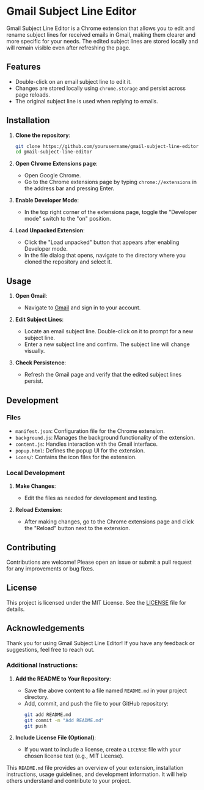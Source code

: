   # Gmail Subject Line Editor

Gmail Subject Line Editor is a Chrome extension that allows you to edit and rename subject lines for received emails in Gmail, making them clearer and more specific for your needs. The edited subject lines are stored locally and will remain visible even after refreshing the page.

## Features

- Double-click on an email subject line to edit it.
- Changes are stored locally using `chrome.storage` and persist across page reloads.
- The original subject line is used when replying to emails.

## Installation

1. **Clone the repository**:
   ```sh
   git clone https://github.com/yourusername/gmail-subject-line-editor.git
   cd gmail-subject-line-editor

2. **Open Chrome Extensions page**:
   - Open Google Chrome.
   - Go to the Chrome extensions page by typing `chrome://extensions` in the address bar and pressing Enter.

3. **Enable Developer Mode**:
   - In the top right corner of the extensions page, toggle the "Developer mode" switch to the "on" position.

4. **Load Unpacked Extension**:
   - Click the "Load unpacked" button that appears after enabling Developer mode.
   - In the file dialog that opens, navigate to the directory where you cloned the repository and select it.

## Usage

1. **Open Gmail**:
   - Navigate to [Gmail](https://mail.google.com/) and sign in to your account.

2. **Edit Subject Lines**:
   - Locate an email subject line. Double-click on it to prompt for a new subject line.
   - Enter a new subject line and confirm. The subject line will change visually.

3. **Check Persistence**:
   - Refresh the Gmail page and verify that the edited subject lines persist.

## Development

### Files

- `manifest.json`: Configuration file for the Chrome extension.
- `background.js`: Manages the background functionality of the extension.
- `content.js`: Handles interaction with the Gmail interface.
- `popup.html`: Defines the popup UI for the extension.
- `icons/`: Contains the icon files for the extension.

### Local Development

1. **Make Changes**:
   - Edit the files as needed for development and testing.

2. **Reload Extension**:
   - After making changes, go to the Chrome extensions page and click the "Reload" button next to the extension.

## Contributing

Contributions are welcome! Please open an issue or submit a pull request for any improvements or bug fixes.

## License

This project is licensed under the MIT License. See the [LICENSE](LICENSE) file for details.

## Acknowledgements

Thank you for using Gmail Subject Line Editor! If you have any feedback or suggestions, feel free to reach out.

### Additional Instructions:

1. **Add the README to Your Repository**:
   - Save the above content to a file named `README.md` in your project directory.
   - Add, commit, and push the file to your GitHub repository:
     ```sh
     git add README.md
     git commit -m "Add README.md"
     git push
     ```

2. **Include License File (Optional)**:
   - If you want to include a license, create a `LICENSE` file with your chosen license text (e.g., MIT License).

This `README.md` file provides an overview of your extension, installation instructions, usage guidelines, and development information. It will help others understand and contribute to your project.


